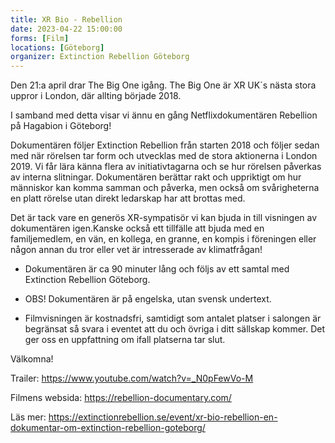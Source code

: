```yaml
---
title: XR Bio - Rebellion
date: 2023-04-22 15:00:00
forms: [Film]
locations: [Göteborg]
organizer: Extinction Rebellion Göteborg
---
```

Den 21:a april drar The Big One igång. The Big One är XR UK´s nästa stora uppror i London, där allting började 2018.

I samband med detta visar vi ännu en gång Netflixdokumentären Rebellion på Hagabion i Göteborg!

Dokumentären följer Extinction Rebellion från starten 2018 och följer sedan med när rörelsen tar form och utvecklas med de stora aktionerna i London 2019. Vi får lära känna flera av initiativtagarna och se hur rörelsen påverkas av interna slitningar. Dokumentären berättar rakt och uppriktigt om hur människor kan komma samman och påverka, men också om svårigheterna en platt rörelse utan direkt ledarskap har att brottas med.

Det är tack vare en generös XR-sympatisör vi kan bjuda in till visningen av dokumentären igen.Kanske också ett tillfälle att bjuda med en familjemedlem, en vän, en kollega, en granne, en kompis i föreningen eller någon annan du tror eller vet är intresserade av klimatfrågan!

* Dokumentären är ca 90 minuter lång och följs av ett samtal med Extinction Rebellion Göteborg.

* OBS! Dokumentären är på engelska, utan svensk undertext.

* Filmvisningen är kostnadsfri, samtidigt som antalet platser i salongen är begränsat så svara i eventet att du och övriga i ditt sällskap kommer. Det ger oss en uppfattning om ifall platserna tar slut.

Välkomna!

Trailer: https://www.youtube.com/watch?v=_N0pFewVo-M

Filmens websida: https://rebellion-documentary.com/

Läs mer: https://extinctionrebellion.se/event/xr-bio-rebellion-en-dokumentar-om-extinction-rebellion-goteborg/